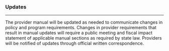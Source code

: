 ### Updates

---

The provider manual will be updated as needed to communicate changes in policy and program requirements. Changes in provider requirements that result in manual updates will require a public meeting and fiscal impact statement of applicable manual sections as required by state law. Providers will be notified of updates through official written correspondence.